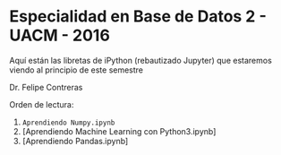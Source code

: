 # Especialidad en Base de Datos 2 - UACM - 2016

Aquí están las libretas de iPython (rebautizado Jupyter) que estaremos viendo al principio de este semestre

Dr. Felipe Contreras

Orden de lectura:

1. `Aprendiendo Numpy.ipynb`
2. [Aprendiendo Machine Learning con Python3.ipynb]
3. [Aprendiendo Pandas.ipynb]
